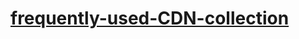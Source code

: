 # [frequently-used-CDN-collection](https://wiv33.github.io/frequently-used-CDN-collection/index.html)
